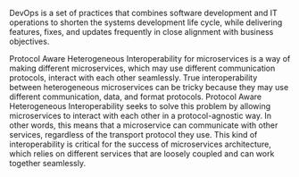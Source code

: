 DevOps is a set of practices that combines software development and IT operations to shorten the systems development life cycle, while delivering features, fixes, and updates frequently in close alignment with business objectives.

Protocol Aware Heterogeneous Interoperability for microservices is a way of making different microservices, which may use different communication protocols, interact with each other seamlessly. True interoperability between heterogeneous microservices can be tricky because they may use different communication, data, and format protocols. Protocol Aware Heterogeneous Interoperability seeks to solve this problem by allowing microservices to interact with each other in a protocol-agnostic way. In other words, this means that a microservice can communicate with other services, regardless of the transport protocol they use. This kind of interoperability is critical for the success of microservices architecture, which relies on different services that are loosely coupled and can work together seamlessly.
